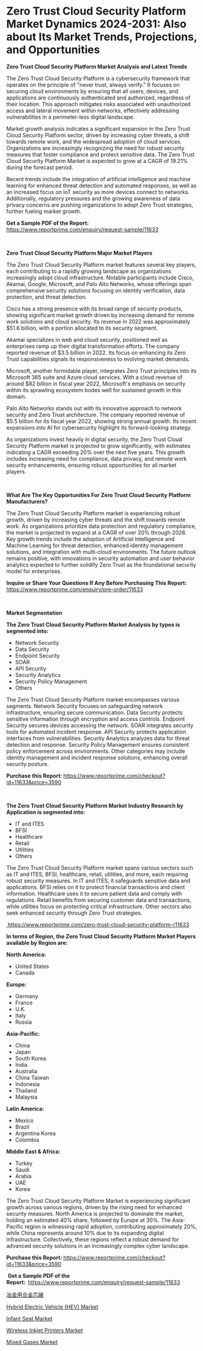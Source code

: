 <p><h1>Zero Trust Cloud Security Platform Market Dynamics 2024-2031: Also about Its Market Trends, Projections, and Opportunities</h1></p><p><strong>Zero Trust Cloud Security Platform Market Analysis and Latest Trends</strong></p>
<p><p>The Zero Trust Cloud Security Platform is a cybersecurity framework that operates on the principle of "never trust, always verify." It focuses on securing cloud environments by ensuring that all users, devices, and applications are continuously authenticated and authorized, regardless of their location. This approach mitigates risks associated with unauthorized access and lateral movement within networks, effectively addressing vulnerabilities in a perimeter-less digital landscape.</p><p>Market growth analysis indicates a significant expansion in the Zero Trust Cloud Security Platform sector, driven by increasing cyber threats, a shift towards remote work, and the widespread adoption of cloud services. Organizations are increasingly recognizing the need for robust security measures that foster compliance and protect sensitive data. The Zero Trust Cloud Security Platform Market is expected to grow at a CAGR of 19.21% during the forecast period. </p><p>Recent trends include the integration of artificial intelligence and machine learning for enhanced threat detection and automated responses, as well as an increased focus on IoT security as more devices connect to networks. Additionally, regulatory pressures and the growing awareness of data privacy concerns are pushing organizations to adopt Zero Trust strategies, further fueling market growth.</p></p>
<p><strong>Get a Sample PDF of the Report:&nbsp;</strong> <a href="https://www.reportprime.com/enquiry/request-sample/11633">https://www.reportprime.com/enquiry/request-sample/11633</a></p>
<p>&nbsp;</p>
<p><strong>Zero Trust Cloud Security Platform Major Market Players</strong></p>
<p><p>The Zero Trust Cloud Security Platform market features several key players, each contributing to a rapidly growing landscape as organizations increasingly adopt cloud infrastructure. Notable participants include Cisco, Akamai, Google, Microsoft, and Palo Alto Networks, whose offerings span comprehensive security solutions focusing on identity verification, data protection, and threat detection.</p><p>Cisco has a strong presence with its broad range of security products, showing significant market growth driven by increasing demand for remote work solutions and cloud security. Its revenue in 2022 was approximately $51.6 billion, with a portion allocated to its security segment.</p><p>Akamai specializes in web and cloud security, positioned well as enterprises ramp up their digital transformation efforts. The company reported revenue of $3.5 billion in 2022. Its focus on enhancing its Zero Trust capabilities signals its responsiveness to evolving market demands.</p><p>Microsoft, another formidable player, integrates Zero Trust principles into its Microsoft 365 suite and Azure cloud services. With a cloud revenue of around $82 billion in fiscal year 2022, Microsoft's emphasis on security within its sprawling ecosystem bodes well for sustained growth in this domain.</p><p>Palo Alto Networks stands out with its innovative approach to network security and Zero Trust architecture. The company reported revenue of $5.5 billion for its fiscal year 2022, showing strong annual growth. Its recent expansions into AI for cybersecurity highlight its forward-looking strategy.</p><p>As organizations invest heavily in digital security, the Zero Trust Cloud Security Platform market is projected to grow significantly, with estimates indicating a CAGR exceeding 20% over the next five years. This growth includes increasing need for compliance, data privacy, and remote work security enhancements, ensuring robust opportunities for all market players.</p></p>
<p>&nbsp;</p>
<p><strong>What Are The Key Opportunities For Zero Trust Cloud Security Platform Manufacturers?</strong></p>
<p><p>The Zero Trust Cloud Security Platform market is experiencing robust growth, driven by increasing cyber threats and the shift towards remote work. As organizations prioritize data protection and regulatory compliance, the market is projected to expand at a CAGR of over 20% through 2028. Key growth trends include the adoption of Artificial Intelligence and Machine Learning for threat detection, enhanced identity management solutions, and integration with multi-cloud environments. The future outlook remains positive, with innovations in security automation and user behavior analytics expected to further solidify Zero Trust as the foundational security model for enterprises.</p></p>
<p><strong>Inquire or Share Your Questions If Any Before Purchasing This Report:</strong> <a href="https://www.reportprime.com/enquiry/pre-order/11633">https://www.reportprime.com/enquiry/pre-order/11633</a></p>
<p>&nbsp;</p>
<p><strong>Market Segmentation</strong></p>
<p><strong>The Zero Trust Cloud Security Platform Market Analysis by types is segmented into:</strong></p>
<p><ul><li>Network Security</li><li>Data Security</li><li>Endpoint Security</li><li>SOAR</li><li>API Security</li><li>Security Analytics</li><li>Security Policy Management</li><li>Others</li></ul></p>
<p><p>The Zero Trust Cloud Security Platform market encompasses various segments. Network Security focuses on safeguarding network infrastructure, ensuring secure communication. Data Security protects sensitive information through encryption and access controls. Endpoint Security secures devices accessing the network. SOAR integrates security tools for automated incident response. API Security protects application interfaces from vulnerabilities. Security Analytics analyzes data for threat detection and response. Security Policy Management ensures consistent policy enforcement across environments. Other categories may include identity management and incident response solutions, enhancing overall security posture.</p></p>
<p><strong>Purchase this Report:&nbsp;</strong><a href="https://www.reportprime.com/checkout?id=11633&price=3590">https://www.reportprime.com/checkout?id=11633&price=3590</a></p>
<p>&nbsp;</p>
<p><strong>The Zero Trust Cloud Security Platform Market Industry Research by Application is segmented into:</strong></p>
<p><ul><li>IT and ITES</li><li>BFSI</li><li>Healthcare</li><li>Retail</li><li>Utilities</li><li>Others</li></ul></p>
<p><p>The Zero Trust Cloud Security Platform market spans various sectors such as IT and ITES, BFSI, healthcare, retail, utilities, and more, each requiring robust security measures. In IT and ITES, it safeguards sensitive data and applications. BFSI relies on it to protect financial transactions and client information. Healthcare uses it to secure patient data and comply with regulations. Retail benefits from securing customer data and transactions, while utilities focus on protecting critical infrastructure. Other sectors also seek enhanced security through Zero Trust strategies.</p></p>
<p><a href="https://www.reportprime.com/zero-trust-cloud-security-platform-r11633">&nbsp;https://www.reportprime.com/zero-trust-cloud-security-platform-r11633</a></p>
<p><strong>In terms of Region, the Zero Trust Cloud Security Platform Market Players available by Region are:</strong></p>
<p>
    <p> <strong> North America: </strong>
        <ul>
            <li>United States</li>
            <li>Canada</li>
        </ul>
        </p> 
    <p> <strong> Europe: </strong>
        <ul>
            <li>Germany</li>
            <li>France</li>
            <li>U.K.</li>
            <li>Italy</li>
            <li>Russia</li>
        </ul>
        </p> 
    <p> <strong> Asia-Pacific: </strong>
        <ul>
            <li>China</li>
            <li>Japan</li>
            <li>South Korea</li>
            <li>India</li>
            <li>Australia</li>
            <li>China Taiwan</li>
            <li>Indonesia</li>
            <li>Thailand</li>
            <li>Malaysia</li>
        </ul>
        </p> 
    <p> <strong> Latin America: </strong>
        <ul>
            <li>Mexico</li>
            <li>Brazil</li>
            <li>Argentina Korea</li>
            <li>Colombia</li>
        </ul>
        </p> 
    <p> <strong> Middle East & Africa: </strong>
        <ul>
            <li>Turkey</li>
            <li>Saudi</li>
            <li>Arabia</li>
            <li>UAE</li>
            <li>Korea</li>
        </ul>
    </p>
    </p>
<p><p>The Zero Trust Cloud Security Platform Market is experiencing significant growth across various regions, driven by the rising need for enhanced security measures. North America is projected to dominate the market, holding an estimated 40% share, followed by Europe at 30%. The Asia-Pacific region is witnessing rapid adoption, contributing approximately 20%, while China represents around 10% due to its expanding digital infrastructure. Collectively, these regions reflect a robust demand for advanced security solutions in an increasingly complex cyber landscape.</p></p>
<p><strong>Purchase this Report: </strong><a href="https://www.reportprime.com/checkout?id=11633&price=3590">https://www.reportprime.com/checkout?id=11633&price=3590</a></p>
<p>&nbsp;<strong>Get a Sample PDF of the Report:&nbsp;&nbsp;</strong><a href="https://www.reportprime.com/enquiry/request-sample/11633">https://www.reportprime.com/enquiry/request-sample/11633</a></p>
<p><strong></strong></p>
<p><p><a href="https://medium.com/@scotttyesha/alloy-cored-wire-for-metallurgy-market-%E3%81%AE%E3%82%B0%E3%83%AD%E3%83%BC%E3%83%90%E3%83%AB%E5%B8%82%E5%A0%B4%E6%A6%82%E8%A6%81%E3%81%AF-%E4%B8%96%E7%95%8C%E3%81%8A%E3%82%88%E3%81%B3%E4%B8%BB%E8%A6%81%E5%B8%82%E5%A0%B4%E3%81%AB%E3%81%8A%E3%81%91%E3%82%8B%E6%A5%AD%E7%95%8C%E3%81%AB%E5%BD%B1%E9%9F%BF%E3%82%92%E4%B8%8E%E3%81%88%E3%82%8B%E4%B8%BB%E8%A6%81%E3%81%AA%E3%83%88%E3%83%AC%E3%83%B3%E3%83%89%E3%81%AB%E3%81%A4%E3%81%84%E3%81%A6-%E7%8B%AC%E8%87%AA%E3%81%AE%E8%A6%96%E7%82%B9%E3%82%92%E6%8F%90%E4%BE%9B%E3%81%97%E3%81%BE%E3%81%99-7fd9fb9283e3">冶金用合金芯線</a></p><p><a href="https://issuu.com/reportprime-2/docs/hybrid-electric-vehicle-hev-market-_110bbb90d0c5f2">Hybrid Electric Vehicle (HEV) Market</a></p><p><a href="https://medium.com/@cyb3rpunksai/the-market-study-covers-the-infant-seat-market-across-various-segments-2e2aac315147">Infant Seat Market</a></p><p><a href="https://www.linkedin.com/pulse/wireless-inkjet-printers-market-outlook-forecast-from-2024-8gi7e?trackingId=TCDhuy5eRmKV0GiyZ9I9CA%3D%3D">Wireless Inkjet Printers Market</a></p><p><a href="https://medium.com/@bon-bar/the-mixed-gases-market-has-witnessed-significant-growth-in-recent-years-and-this-trend-is-ff717031e97a">Mixed Gases Market</a></p></p>